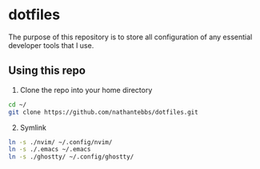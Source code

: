 # dotfiles

The purpose of this repository is to store all configuration of any essential developer tools that I use.

## Using this repo

1. Clone the repo into your home directory

```bash
cd ~/
git clone https://github.com/nathantebbs/dotfiles.git
```

2. Symlink

```bash
ln -s ./nvim/ ~/.config/nvim/
ln -s ./.emacs ~/.emacs
ln -s ./ghostty/ ~/.config/ghostty/
```